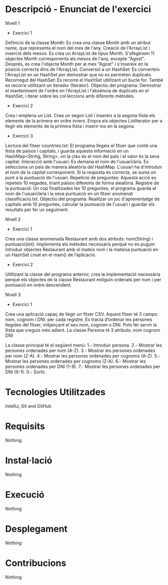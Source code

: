 # Descripció - Enunciat de l'exercici

Nivell 1
- Exercici 1

Definició de la classe Month:
Es crea una classe Month amb un atribut name, que representa el nom del mes de l'any.
Creació de l'ArrayList i inserció dels mesos:
Es crea un ArrayList de tipus Month.
S'afegeixen 11 objectes Month corresponents als mesos de l'any, excepte "Agost".
Després, es crea l'objecte Month per al mes "Agost" i s'insereix en la posició correcta dins de l'ArrayList.
Conversió a un HashSet:
Es converteix l'ArrayList en un HashSet per demostrar que no es permeten duplicats.
Recorregut del HashSet:
Es recorre el HashSet utilitzant un bucle for.
També es recorre utilitzant un iterador (Iterator).
Objectiu del programa:
Demostrar el manteniment de l'ordre en l'ArrayList i l'absència de duplicats en el HashSet, i iterar sobre les col·leccions amb diferents mètodes.

- Exercici 2

Crea i emplena un List<Integer>. 
Crea un segon List<Integer> i insereix a la segona llista els elements de la primera en ordre invers. 
Empra els objectes ListIterator per a llegir els elements de la primera llista i inserir-los en la segona.
 
- Exercici 3

Lectura del fitxer countries.txt:
El programa llegeix el fitxer que conté una llista de països i capitals, i guarda aquesta informació en un HashMap<String, String>, on la clau és el nom del país i el valor és la seva capital.
Interacció amb l'usuari:
Es demana el nom de l'usuari/ària.
Es selecciona un país de manera aleatòria del HashMap.
L'usuari ha d'introduir el nom de la capital corresponent.
Si la resposta és correcta, se suma un punt a la puntuació de l'usuari.
Repetició de preguntes:
Aquesta acció es repeteix 10 vegades, triant països diferents de forma aleatòria.
Registre de la puntuació:
Un cop finalitzades les 10 preguntes, el programa guarda el nom de l'usuari/ària i la seva puntuació en un fitxer anomenat classificacio.txt.
Objectiu del programa:
Realitzar un joc d'aprenentatge de capitals amb 10 preguntes, calcular la puntuació de l'usuari i guardar els resultats per fer un seguiment.

Nivell 2
- Exercici 1

Crea una classe anomenada Restaurant amb dos atributs: nom(String) i puntuació(int). Implementa els mètodes necessaris perquè no es puguin introduir objectes Restaurant amb el mateix nom i la mateixa puntuació en un HashSet creat en el main() de l’aplicació.

- Exercici 2

Utilitzant la classe del programa anterior, crea la implementació necessària perquè els objectes de la classe Restaurant estiguin ordenats per nom i per puntuació en ordre descendent. 

Nivell 3
- Exercici 1

Crea una aplicació capaç de llegir un fitxer CSV. Aquest fitxer té 3 camps: nom, cognom i DNI, per cada registre. Es tracta d’ordenar les persones llegides del fitxer, mitjançant el seu nom, cognom o DNI. Pots fer servir la llista que creguis més adient.
La classe Persona té 3 atributs: 
nom
cognom
DNI

La classe principal té el següent menú:
1.- Introduir persona.
2.- Mostrar les persones ordenades per nom (A-Z).
3.- Mostrar les persones ordenades per nom (Z-A).
4.- Mostrar les persones ordenades per cognoms (A-Z).
5.- Mostrar les persones ordenades per cognoms (Z-A).
6.- Mostrar les persones ordenades per DNI (1-9).
7.- Mostrar les persones ordenades per DNI (9-1).
0.- Sortir.

# Tecnologies Utilitzades

IntelliJ, Git and GitHub

# Requisits

Nothing

# Instal·lació

Nothing

# Execució

Nothing

# Desplegament

Nothing

# Contribucions

Nothing
